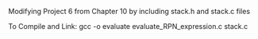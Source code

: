 Modifying Project 6 from Chapter 10 by including stack.h and stack.c files

To Compile and Link:
gcc -o evaluate evaluate_RPN_expression.c stack.c